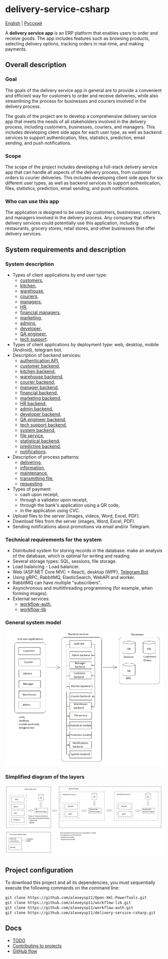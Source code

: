 # delivery-service-csharp 

[English](README.md) | [Русский](README.ru.md)

A **delivery service app** is an ERP platform that enables users to order and receive goods. 
The app includes features such as browsing products, selecting delivery options, tracking orders in real-time, and making payments.

## Overall description 

### Goal 

The goals of the delivery service app in general are to provide a convenient and efficient way for customers to order and receive deliveries, while also streamlining the process for businesses and couriers involved in the delivery process.

The goals of the project are to develop a comprehensive delivery service app that meets the needs of all stakeholders involved in the delivery process, including customers, businesses, couriers, and managers. 
This includes developing client side apps for each user type, as well as backend services to support authentication, files, statistics, prediction, email sending, and push notifications.

### Scope 

The scope of the project includes developing a full-stack delivery service app that can handle all aspects of the delivery process, from customer orders to courier deliveries. 
This includes developing client side apps for six different user types, as well as backend services to support authentication, files, statistics, prediction, email sending, and push notifications.

### Who can use this app 

The application is designed to be used by customers, businesses, couriers, and managers involved in the delivery process. 
Any company that offers delivery services could potentially use this application, including restaurants, grocery stores, retail stores, and other businesses that offer delivery services.

## System requirements and description

### System description

- Types of client applications by end user type: 
    - [customers](docs/frontend/customerclient.md), 
    - [kitchen](docs/frontend/kitchenclient.md), 
    - [warehouse](docs/frontend/warehouseclient..md), 
    - [couriers](docs/frontend/courierclient.md), 
    - [managers](docs/frontend/managerclient.md), 
    - [HR](docs/frontend/hrclient.md), 
    - [financial managers](docs/frontend/financialclient.md), 
    - [marketing](docs/frontend/marketingclient.md), 
    - [admins](docs/frontend/adminclient.md), 
    - [developer](docs/frontend/developerclient.md), 
    - [QA engineer](docs/frontend/qaengineerclient.md), 
    - [tech support](docs/frontend/techsupportclient.md).
- Types of client applications by deployment type: web, desktop, mobile (Android), telegram bot.
- Description of backend services: 
    - [authentication API](docs/backend/authbackend.md), 
    - [customer backend](docs/backend/customerbackend.md), 
    - [kitchen backend](docs/backend/kitchenbackend.md), 
    - [warehouse backend](docs/backend/warehousebackend.md), 
    - [courier backend](docs/backend/courierbackend.md), 
    - [manager backend](docs/backend/managerbackend.md), 
    - [financial backend](docs/backend/financialbackend.md), 
    - [marketing backend](docs/backend/marketingbackend.md), 
    - [HR backend](docs/backend/hrbackend.md), 
    - [admin backend](docs/backend/adminbackend.md), 
    - [developer backend](docs/backend/developerbackend.md), 
    - [QA engineer backend](docs/backend/qaengineerbackend.md), 
    - [tech support backend](docs/backend/techsupportbackend.md), 
    - [system backend](docs/backend/systembackend.md), 
    - [file service](docs/backend/fileservice.md), 
    - [statistical backend](docs/backend/statisticalbackend.md), 
    - [predictive backend](docs/backend/predictivebackend.md), 
    - [notifications](docs/backend/notificationsbackend.md).
- Description of process patterns: 
    - [delivering](docs/processpatterns/delivering.md),
    - [information](docs/processpatterns/information.md),
    - [maintenance](docs/processpatterns/maintenance.md),
    - [transmitting file](docs/processpatterns/transmittingfile.md),
    - [requesting](docs/processpatterns/requesting.md).
- Types of payment: 
    - cash upon receipt, 
    - through a validator upon receipt, 
    - through the bank's application using a QR code, 
    - in the application using CVC.
- Upload files to the server (images, videos, Word, Excel, PDF).
- Download files from the server (images, Word, Excel, PDF).
- Sending notifications about promotions via email and/or Telegram.
<!--
- Generation of a QR code for payment.
- Displaying information on orders in the form of lists: a list of all orders, information on a specific order (actual time of registration, cooking and delivery; estimated time of cooking and delivery, total order amount, cost of order items, delivery place; status).
- Statistics on many orders in the form of dashboards (by time: day, week, month, year, all time; by type of charts: Line chart, Bar chart, Histogram, Scatter plot, etc.; metrics: total order amount, cost positions, number of orders, number of positions, time of ordering, place of delivery).
- Metrics for internal use: the actual time of ordering, cooking and delivery; the total amount of the order, the value of the order items, the number of orders, the number of items, the time of ordering, the place of delivery, the place of user registration.
- Predictive models for all metrics: for a group of users (filter: city, country, age, gender, matches in users' full name, place of delivery, place of registration; display: list of users, brief information about the user).
- Tracking the location of the courier.
-->

### Technical requirements for the system

- Distributed system for storing records in the database: make an analysis of the database, which is optimal for writing and reading.
- Several storage types: SQL, sessions, file storage.
- Load balancing - Load balancer.
- Web (ASP.NET Core MVC + React), desktop (WPF), [Telegram.Bot](https://github.com/TelegramBots/Telegram.Bot).
- Using gRPC, RabbitMQ, ElasticSearch, WebAPI and worker.
- RabbitMQ can have multiple "subscribers".
- Asynchronous and multithreading programming (for example, when forming images).
- External services: 
    - [workflow-auth](https://github.com/alexeysp11/workflow-auth), 
    - [workflow-lib](https://github.com/alexeysp11/workflow-lib)
    <!--, Firebase, email delivery service, payment gateway.-->

### General system model

![system_overall](docs/img/system_overall.png)

### Simplified diagram of the layers 

![layers_simplified](docs/img/layers_simplified.png)

## Project configuration

To download this project and all its dependencies, you must sequentially execute the following commands on the command line:
```
git clone https://github.com/alexeysp11/Open-Xml-PowerTools.git 
git clone https://github.com/alexeysp11/workflow-lib.git
git clone https://github.com/alexeysp11/workflow-auth.git
git clone https://github.com/alexeysp11/delivery-service-csharp.git
```

## Docs

- [TODO](docs/TODO.md)
- [Contributing to projects](https://docs.github.com/en/get-started/quickstart/contributing-to-projects)
- [GitHub flow](https://docs.github.com/en/get-started/quickstart/github-flow)
